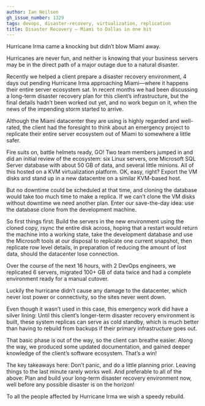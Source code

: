 ```yaml
---
author: Ian Neilsen
gh_issue_number: 1329
tags: devops, disaster-recovery, virtualization, replication
title: Disaster Recovery — Miami to Dallas in one hit
---
```


Hurricane Irma came a knocking but didn’t blow Miami away.

Hurricanes are never fun, and neither is knowing that your business servers may be in the direct path of a major outage due to a natural disaster.

Recently we helped a client prepare a disaster recovery environment, 4 days out pending Hurricane Irma approaching Miami—​where it happens their entire server ecosystem sat. In recent months we had been discussing a long-term disaster recovery plan for this client’s infrastructure, but the final details hadn’t been worked out yet, and no work begun on it, when the news of the impending storm started to arrive.

Although the Miami datacenter they are using is highly regarded and well-rated, the client had the foresight to think about an emergency project to replicate their entire server ecosystem out of Miami to somewhere a little safer.

Fire suits on, battle helmets ready, GO! Two team members jumped in and did an initial review of the ecosystem: six Linux servers, one Microsoft SQL Server database with about 50 GB of data, and several little minions. All of this hosted on a KVM virtualization platform. OK, easy, right? Export the VM disks and stand up in a new datacentre on a similar KVM-based host.

But no downtime could be scheduled at that time, and cloning the database would take too much time to make a replica. If we can’t clone the VM disks without downtime we need another plan. Enter our save-the-day idea: use the database clone from the development machine.

So first things first: Build the servers in the new environment using the cloned copy, rsync the entire disk across, hoping that a restart would return the machine into a working state, take the development database and use the Microsoft tools at our disposal to replicate one current snapshot, then replicate row level details, in preparation of reducing the amount of lost data, should the datacenter lose connection.

Over the course of the next 16 hours, with 2 DevOps engineers, we replicated 6 servers, migrated 100+ GB of data twice and had a complete environment ready for a manual cutover.

Luckily the hurricane didn’t cause any damage to the datacenter, which never lost power or connectivity, so the sites never went down.

Even though it wasn’t used in this case, this emergency work did have a silver lining: Until this client’s longer-term disaster recovery environment is built, these system replicas can serve as cold standby, which is much better than having to rebuild from backups if their primary infrastructure goes out.

That basic phase is out of the way, so the client can breathe easier. Along the way, we produced some updated documentation, and gained deeper knowledge of the client’s software ecosystem. That’s a win!

The key takeaways here: Don’t panic, and do a little planning prior. Leaving things to the last minute rarely works well.
And preferable to all of the above: Plan and build your long-term disaster recovery environment now, well before any possible disaster is on the horizon!

To all the people affected by Hurricane Irma we wish a speedy rebuild.
